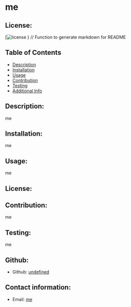 # me
  ## License:
  [![license](https://img.shields.io/badge/license--blue.svg)
}
// Function to generate markdown for README
## Table of Contents
- [Description](#description)
- [Installation](#installation)
- [Usage](#usage)
- [Contribution](#contribution)
- [Testing](#testing)
- [Additional Info](#additional-info)

## Description:
me
## Installation:
me
## Usage:
me
## License:

## Contribution:
me
## Testing:
me
## Github:
- Github: [undefined](https://github.com/undefined)
## Contact information:
- Email: [me](mailto:user@example.com) 